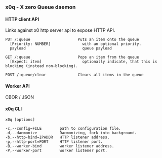 ### x0q - X zero Queue daemon

#### HTTP client API

Links against x0 http server api to expose HTTP API.

    PUT /:queue                     Puts an item onto the queue
      [Priority: NUMBER]              with an optional priority.
      payload                         queue payload 

    GET /:queue                     Pops an item from the queue
      [Expect: item]                  optionally indicate, that this is blocking (instead non-blocking).

    POST /:queue/clear              Clears all items in the queue

#### Worker API

CBOR / JSON


#### x0q CLI

    x0q [options]

    -c,--config=FILE        path to configuration file.
    -d,--daemonize          Daemonizing, fork into background.
    -b,--http-bind=IPADDR   HTTP listener address.
    -p,--http-port=PORT     HTTP listener port.
    -B,--worker-bind        worker listener address.
    -P,--worker-port        worker listener port.

